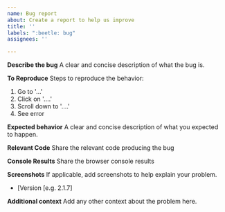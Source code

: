 ```yaml
---
name: Bug report
about: Create a report to help us improve
title: ''
labels: ":beetle: bug"
assignees: ''

---
```


**Describe the bug**
A clear and concise description of what the bug is.

**To Reproduce**
Steps to reproduce the behavior:
1. Go to '...'
2. Click on '....'
3. Scroll down to '....'
4. See error

**Expected behavior**
A clear and concise description of what you expected to happen.

**Relevant Code**
Share the relevant code producing the bug

**Console Results**
Share the browser console results

**Screenshots**
If applicable, add screenshots to help explain your problem.

- [Version [e.g. 2.1.7]

**Additional context**
Add any other context about the problem here.
